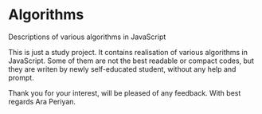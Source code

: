 # Algorithms
Descriptions of various algorithms in JavaScript

This is just a study project. It contains realisation of various algorithms in JavaScript.
Some of them are not the best readable or compact codes, but they are writen by newly self-educated
student, without any help and prompt.

Thank you for your interest, will be pleased of any feedback.
With best regards Ara Periyan.

